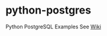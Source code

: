 # python-postgres
Python PostgreSQL Examples
See [Wiki](https://github.com/gh0ststrike/python-postgres/wiki)
